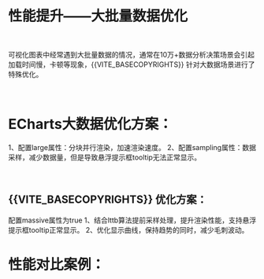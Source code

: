 # 性能提升——大批量数据优化

<br>

可视化图表中经常遇到大批量数据的情况，通常在10万+数据分析决策场景会引起加载时间慢，卡顿等现象，{{VITE_BASECOPYRIGHTS}} 针对大数据场景进行了特殊优化。

<br>

# ECharts大数据优化方案：

1、配置large属性：分块并行渲染，加速渲染速度。
2、配置sampling属性：数据采样，减少数据量，但是导致悬浮提示框tooltip无法正常显示。

<br>

## {{VITE_BASECOPYRIGHTS}} 优化方案：

配置massive属性为true
1、结合lttb算法提前采样处理，提升渲染性能，支持悬浮提示框tooltip正常显示。
2、优化显示曲线，保持趋势的同时，减少毛刺波动。
<br>

# 性能对比案例：

<br>

